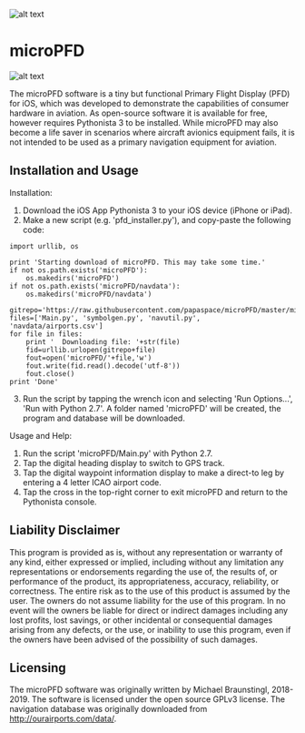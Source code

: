 ![alt text](http://www.papaspace.at/images/PAPASPACE_LOGO_NEW.png)
 
# microPFD
![alt text](http://www.papaspace.at/images/microPFD.png)

The microPFD software is a tiny but functional Primary Flight Display (PFD) for iOS, which was developed to demonstrate the capabilities of consumer hardware in aviation. As open-source software it is available for free, however requires Pythonista 3 to be installed. While microPFD may also become a life saver in scenarios where aircraft avionics equipment fails, it is not intended to be used as a primary navigation equipment for aviation.


## Installation and Usage
Installation:
1. Download the iOS App Pythonista 3 to your iOS device (iPhone or iPad).
2. Make a new script (e.g. 'pfd_installer.py'), and copy-paste the following code:
```
import urllib, os

print 'Starting download of microPFD. This may take some time.'
if not os.path.exists('microPFD'):
	os.makedirs('microPFD')
if not os.path.exists('microPFD/navdata'):
	os.makedirs('microPFD/navdata')

gitrepo='https://raw.githubusercontent.com/papaspace/microPFD/master/microPFD/'
files=['Main.py', 'symbolgen.py', 'navutil.py', 'navdata/airports.csv']
for file in files:
	print '  Downloading file: '+str(file)
	fid=urllib.urlopen(gitrepo+file)
	fout=open('microPFD/'+file,'w')
	fout.write(fid.read().decode('utf-8'))
	fout.close()
print 'Done' 
```

3. Run the script by tapping the wrench icon and selecting 'Run Options...', 'Run with Python 2.7'.
   A folder named 'microPFD' will be created, the program and database will be downloaded.

Usage and Help:
1. Run the script 'microPFD/Main.py' with Python 2.7.
2. Tap the digital heading display to switch to GPS track.
3. Tap the digital waypoint information display to make a direct-to leg by entering a 4 letter ICAO airport code.
4. Tap the cross in the top-right corner to exit microPFD and return to the Pythonista console.

## Liability Disclaimer
This program is provided as is, without any representation or warranty of any kind, either expressed or implied, including without any limitation any representations or endorsements regarding the use of, the results of, or performance of the product, its appropriateness, accuracy, reliability, or correctness. The entire risk as to the use of this product is assumed by the user. The owners do not assume liability for the use of this program. In no event will the owners be liable for direct or indirect damages including any lost profits, lost savings, or other incidental or consequential damages arising from any defects, or the use, or inability to use this program, even if the owners have been advised of the possibility of such damages.

## Licensing
The microPFD software was originally written by Michael Braunstingl, 2018-2019. The software is licensed under the open source GPLv3 license. The navigation database was originally downloaded from http://ourairports.com/data/.

